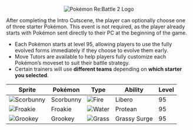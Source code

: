 <p align="center">
  <img src="https://i.imgur.com/nVPMQZU.png" alt="Pokémon Re:Battle 2 Logo">
</p>

After completing the Intro Cutscene, the player can optionally choose one of three starter Pokémon. This event is not required, as the player already starts with Pokémon sent directly to their PC at the beginning of the game.

- Each Pokémon starts at level 95, allowing players to use the fully evolved forms immediately if they choose to evolve them early.
- Move Tutors are available to help players fully customize each Pokémon’s moveset to suit their battle strategy.
- Certain trainers will use **different teams** depending on **which starter you selected**.


| Sprite                                        | Pokémon   | Type                                      | Ability      | Level |
| --------------------------------------------- | --------- | ----------------------------------------- | ------------ | ----- |
| ![Scorbunny](https://i.imgur.com/hbBdwWd.png) | Scorbunny | ![Fire](https://i.imgur.com/4vRBPb5.gif)  | Libero       | 95    |
| ![Froakie](https://i.imgur.com/2uzykV2.png)   | Froakie   | ![Water](https://i.imgur.com/lnOOfRC.gif) | Protean      | 95    |
| ![Grookey](https://i.imgur.com/VUlOZql.png)   | Grookey   | ![Grass](https://i.imgur.com/XMbhz2L.gif) | Grassy Surge | 95    |


